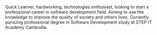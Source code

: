 Quick Learner, hardworking, technologies enthusiast, looking to start a professional career in software development field. Aiming to use the knowledge to improve the quality of society and others lives. Currently pursuing professional degree in Software Development study at STEP IT Academy Cambodia.
